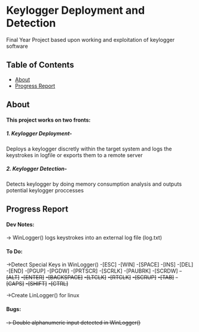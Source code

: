 # Keylogger Deployment and Detection
Final Year Project based upon working and exploitation of keylogger software

## Table of Contents

- [About](#about)
- [Progress Report](#progress)


## About <a name = "about"></a>

#### This project works on two fronts:
##### 1. Keylogger Deployment-
Deploys a keylogger discretly within the target system and logs the keystrokes in logfile or exports them to a remote server
            
##### 2. Keylogger Detection-
Detects keylogger by doing memory consumption analysis and outputs potential keylogger proccesses


## Progress Report <a name = "progress"></a>

#### Dev Notes:
-> WinLogger() logs keystrokes into an external log file (log.txt)


#### To Do:
->Detect Special Keys in WinLogger()
-[ESC]
-[WIN]
-[SPACE]
-[INS]
-[DEL]
-[END]
-[PGUP]
-[PGDW]
-[PRTSCR]
-[SCRLK]
-[PAUBRK]
-[SCRDW]
~~-[ALT]~~
~~-[ENTER]~~
~~-[BACKSPACE]~~
~~-[LTCLK]~~
~~-[RTCLK]~~
~~-[SCRUP]~~
~~-[TAB]~~
~~-[CAPS]~~
~~-[SHIFT]~~
~~-[CTRL]~~
                   
->Create LinLogger() for linux


#### Bugs:
~~-> Double alphanumeric input detected in WinLogger()~~
